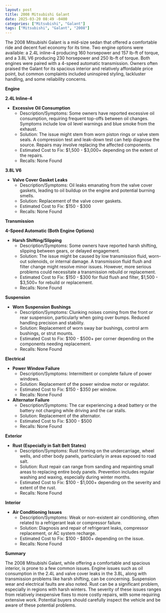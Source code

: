 ```yaml
---
layout: post
title: 2008 Mitsubishi Galant
date: 2025-03-20 08:49 -0400
categories: ["Mitsubishi", "Galant"]
tags: ["Mitsubishi", "Galant", "2008"]
---
```

The 2008 Mitsubishi Galant is a mid-size sedan that offered a comfortable ride and decent fuel economy for its time. Two engine options were available: a 2.4L inline-4 producing 160 horsepower and 157 lb-ft of torque, and a 3.8L V6 producing 230 horsepower and 250 lb-ft of torque. Both engines were paired with a 4-speed automatic transmission. Owners often praised the Galant for its spacious interior and relatively affordable price point, but common complaints included uninspired styling, lackluster handling, and some reliability concerns.

**Engine**

**2.4L Inline-4**

*   **Excessive Oil Consumption**
    *   Description/Symptoms: Some owners have reported excessive oil consumption, requiring frequent top-offs between oil changes. Symptoms include low oil level warnings and blue smoke from the exhaust.
    *   Solution: The issue might stem from worn piston rings or valve stem seals. A compression test and leak-down test can help diagnose the source. Repairs may involve replacing the affected components.
    *   Estimated Cost to Fix: $1,500 - $3,000+ depending on the extent of the repairs.
    *   Recalls: None Found

**3.8L V6**

*   **Valve Cover Gasket Leaks**
    *   Description/Symptoms: Oil leaks emanating from the valve cover gaskets, leading to oil buildup on the engine and potential burning smells.
    *   Solution: Replacement of the valve cover gaskets.
    *   Estimated Cost to Fix: $150 - $300
    *   Recalls: None Found

**Transmission**

**4-Speed Automatic (Both Engine Options)**

*   **Harsh Shifting/Slipping**
    *   Description/Symptoms: Some owners have reported harsh shifting, slipping between gears, or delayed engagement.
    *   Solution: The issue might be caused by low transmission fluid, worn-out solenoids, or internal damage. A transmission fluid flush and filter change might resolve minor issues. However, more serious problems could necessitate a transmission rebuild or replacement.
    *   Estimated Cost to Fix: $150 - $300 for fluid flush and filter, $1,500 - $3,500+ for rebuild or replacement.
    *   Recalls: None Found

**Suspension**

*   **Worn Suspension Bushings**
    *   Description/Symptoms: Clunking noises coming from the front or rear suspension, particularly when going over bumps. Reduced handling precision and stability.
    *   Solution: Replacement of worn sway bar bushings, control arm bushings, or strut mounts.
    *   Estimated Cost to Fix: $100 - $500+ per corner depending on the components needing replacement.
    *   Recalls: None Found

**Electrical**

*   **Power Window Failure**
    *   Description/Symptoms: Intermittent or complete failure of power windows.
    *   Solution: Replacement of the power window motor or regulator.
    *   Estimated Cost to Fix: $150 - $350 per window.
    *   Recalls: None Found
*   **Alternator Failure**
    *   Description/Symptoms: The car experiencing a dead battery or the battery not charging while driving and the car stalls.
    *   Solution: Replacement of the alternator.
    *   Estimated Cost to Fix: $300 - $500
    *   Recalls: None Found

**Exterior**

*   **Rust (Especially in Salt Belt States)**
    *   Description/Symptoms: Rust forming on the undercarriage, wheel wells, and other body panels, particularly in areas exposed to road salt.
    *   Solution: Rust repair can range from sanding and repainting small areas to replacing entire body panels. Prevention includes regular washing and waxing, especially during winter months.
    *   Estimated Cost to Fix: $100 - $1,000+ depending on the severity and extent of the rust.
    *   Recalls: None Found

**Interior**

*   **Air Conditioning Issues**
    *   Description/Symptoms: Weak or non-existent air conditioning, often related to a refrigerant leak or compressor failure.
    *   Solution: Diagnosis and repair of refrigerant leaks, compressor replacement, or AC system recharge.
    *   Estimated Cost to Fix: $100 - $800+ depending on the issue.
    *   Recalls: None Found

**Summary**

The 2008 Mitsubishi Galant, while offering a comfortable and spacious interior, is prone to a few common issues. Engine issues such as oil consumption in the 2.4L and valve cover leaks in the 3.8L, along with transmission problems like harsh shifting, can be concerning. Suspension wear and electrical faults are also noted. Rust can be a significant problem, especially in regions with harsh winters. The severity of these issues ranges from relatively inexpensive fixes to more costly repairs, with some requiring extensive work. Potential buyers should carefully inspect the vehicle and be aware of these potential problems.

